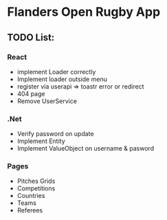 # Flanders Open Rugby App

## TODO List: ##

### React ###
- implement Loader correctly
- Implement loader outside menu
- register via userapi => toastr error or redirect
- 404 page
- Remove UserService

### .Net ###
- Verify password on update
- Implement Entity
- Implement ValueObject on username & pasword

### Pages ###
- Pitches Grids
- Competitions
- Countries
- Teams
- Referees